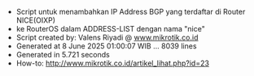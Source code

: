 - Script untuk menambahkan IP Address BGP yang terdaftar di Router NICE(OIXP)
- ke RouterOS dalam ADDRESS-LIST dengan nama "nice"
- Script created by: Valens Riyadi @ www.mikrotik.co.id
- Generated at 8 June 2025 01:00:07 WIB ... 8039 lines
- Generated in 5.721 seconds
- How-to: http://www.mikrotik.co.id/artikel_lihat.php?id=23
